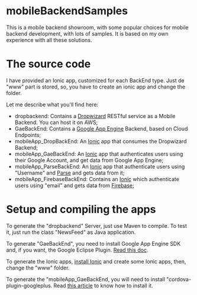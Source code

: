# mobileBackendSamples
This is a mobile backend showroom, with some popular choices for mobile backend development, with lots of samples. It is based on my own experience with all these solutions. 

# The source code
I have provided an Ionic app, customized for each BackEnd type. Just de "www" part is stored, so, you have to create an ionic app and change the folder.

Let me describe what you'll find here: 

* dropbackend: Contains a [Dropwizard](http://www.dropwizard.io/0.9.1/docs/) RESTful service as a Mobile Backend. You can host it on AWS;
* GaeBackEnd: Contains a [Google App Engine](https://cloud.google.com/appengine/) Backend, based on Cloud Endpoints;
* mobileApp_DropBackEnd: An [Ionic](http://ionicframework.com/) app that consumes the Dropwizard Backend;
* mobileApp_GaeBackEnd: An [Ionic](http://ionicframework.com/) app that authenticates users using their Google Account, and get data from Google App Engine;
* mobileApp_ParseBackEnd: An [Ionic](http://ionicframework.com/) app that authenticate users using "Username" and [Parse](http://parse.com) and gets data from it;
* mobileApp_FirebaseBackEnd: Contains an [Ionic](http://ionicframework.com/) which authenticate users using "email" and gets data from [Firebase](https://www.firebase.com/);

# Setup and compiling the apps
To generate the "dropbackend" Server, just use Maven to compile. To test it, just run the class "NewsFeed" as Java application.

To generate "GaeBackEnd", you need to install Google App Engine SDK and, if you want, the Google Eclipse Plugin. [Read this doc](https://cloud.google.com/appengine/docs/java/).

To generate the Ionic apps, [install Ionic](http://ionicframework.com/getting-started/) and create some Ionic apps, then, change the "www" folder.

To generate the "mobileApp_GaeBackEnd, you will need to install "cordova-plugin-googleplus. Read [this article](https://ionicthemes.com/tutorials/about/google-plus-login-with-ionic-framework) to know how to install it. 

 



